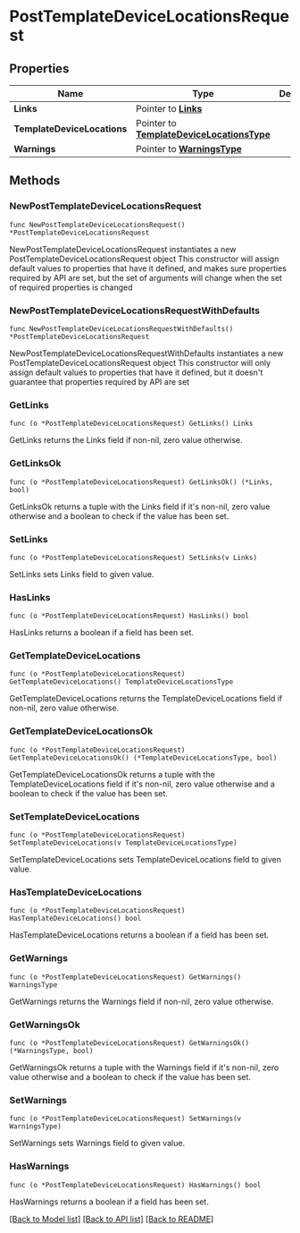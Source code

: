 # PostTemplateDeviceLocationsRequest

## Properties

Name | Type | Description | Notes
------------ | ------------- | ------------- | -------------
**Links** | Pointer to [**Links**](Links.md) |  | [optional] 
**TemplateDeviceLocations** | Pointer to [**TemplateDeviceLocationsType**](TemplateDeviceLocationsType.md) |  | [optional] 
**Warnings** | Pointer to [**WarningsType**](WarningsType.md) |  | [optional] 

## Methods

### NewPostTemplateDeviceLocationsRequest

`func NewPostTemplateDeviceLocationsRequest() *PostTemplateDeviceLocationsRequest`

NewPostTemplateDeviceLocationsRequest instantiates a new PostTemplateDeviceLocationsRequest object
This constructor will assign default values to properties that have it defined,
and makes sure properties required by API are set, but the set of arguments
will change when the set of required properties is changed

### NewPostTemplateDeviceLocationsRequestWithDefaults

`func NewPostTemplateDeviceLocationsRequestWithDefaults() *PostTemplateDeviceLocationsRequest`

NewPostTemplateDeviceLocationsRequestWithDefaults instantiates a new PostTemplateDeviceLocationsRequest object
This constructor will only assign default values to properties that have it defined,
but it doesn't guarantee that properties required by API are set

### GetLinks

`func (o *PostTemplateDeviceLocationsRequest) GetLinks() Links`

GetLinks returns the Links field if non-nil, zero value otherwise.

### GetLinksOk

`func (o *PostTemplateDeviceLocationsRequest) GetLinksOk() (*Links, bool)`

GetLinksOk returns a tuple with the Links field if it's non-nil, zero value otherwise
and a boolean to check if the value has been set.

### SetLinks

`func (o *PostTemplateDeviceLocationsRequest) SetLinks(v Links)`

SetLinks sets Links field to given value.

### HasLinks

`func (o *PostTemplateDeviceLocationsRequest) HasLinks() bool`

HasLinks returns a boolean if a field has been set.

### GetTemplateDeviceLocations

`func (o *PostTemplateDeviceLocationsRequest) GetTemplateDeviceLocations() TemplateDeviceLocationsType`

GetTemplateDeviceLocations returns the TemplateDeviceLocations field if non-nil, zero value otherwise.

### GetTemplateDeviceLocationsOk

`func (o *PostTemplateDeviceLocationsRequest) GetTemplateDeviceLocationsOk() (*TemplateDeviceLocationsType, bool)`

GetTemplateDeviceLocationsOk returns a tuple with the TemplateDeviceLocations field if it's non-nil, zero value otherwise
and a boolean to check if the value has been set.

### SetTemplateDeviceLocations

`func (o *PostTemplateDeviceLocationsRequest) SetTemplateDeviceLocations(v TemplateDeviceLocationsType)`

SetTemplateDeviceLocations sets TemplateDeviceLocations field to given value.

### HasTemplateDeviceLocations

`func (o *PostTemplateDeviceLocationsRequest) HasTemplateDeviceLocations() bool`

HasTemplateDeviceLocations returns a boolean if a field has been set.

### GetWarnings

`func (o *PostTemplateDeviceLocationsRequest) GetWarnings() WarningsType`

GetWarnings returns the Warnings field if non-nil, zero value otherwise.

### GetWarningsOk

`func (o *PostTemplateDeviceLocationsRequest) GetWarningsOk() (*WarningsType, bool)`

GetWarningsOk returns a tuple with the Warnings field if it's non-nil, zero value otherwise
and a boolean to check if the value has been set.

### SetWarnings

`func (o *PostTemplateDeviceLocationsRequest) SetWarnings(v WarningsType)`

SetWarnings sets Warnings field to given value.

### HasWarnings

`func (o *PostTemplateDeviceLocationsRequest) HasWarnings() bool`

HasWarnings returns a boolean if a field has been set.


[[Back to Model list]](../README.md#documentation-for-models) [[Back to API list]](../README.md#documentation-for-api-endpoints) [[Back to README]](../README.md)


